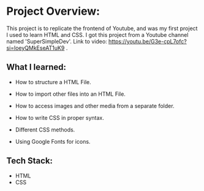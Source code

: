 # Project Overview:

This project is to replicate the frontend of Youtube, and was my first project I used to learn HTML and CSS. 
I got this project from a Youtube channel named 'SuperSimpleDev'. Link to video: https://youtu.be/G3e-cpL7ofc?si=loeyQMkEseAT1uK9 .

## What I learned:

- How to structure a HTML File. 
- How to import other files into an HTML File.
- How to access images and other media from a separate folder.

- How to write CSS in proper syntax.
- Different CSS methods.

- Using Google Fonts for icons. 
## Tech Stack:

- HTML
- CSS

